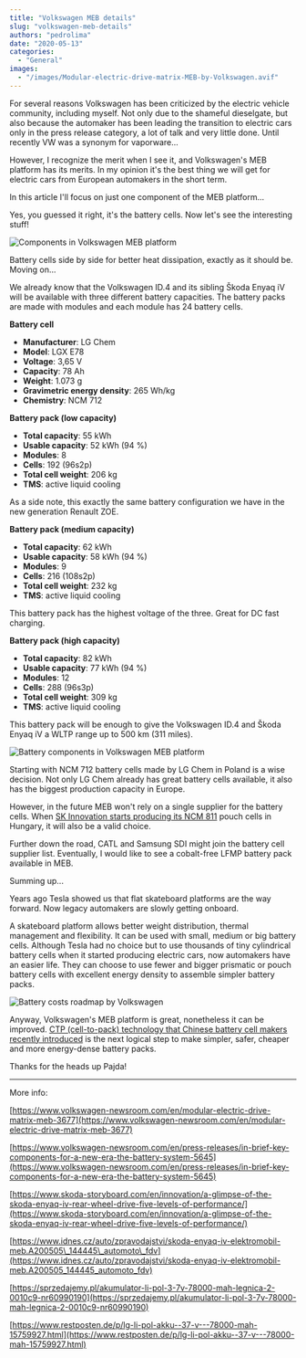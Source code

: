 ```yaml
---
title: "Volkswagen MEB details"
slug: "volkswagen-meb-details"
authors: "pedrolima"
date: "2020-05-13"
categories:
  - "General"
images:
  - "/images/Modular-electric-drive-matrix-MEB-by-Volkswagen.avif"
---
```


For several reasons Volkswagen has been criticized by the electric vehicle community, including myself. Not only due to the shameful dieselgate, but also because the automaker has been leading the transition to electric cars only in the press release category, a lot of talk and very little done. Until recently VW was a synonym for vaporware...

However, I recognize the merit when I see it, and Volkswagen's MEB platform has its merits. In my opinion it's the best thing we will get for electric cars from European automakers in the short term.

In this article I'll focus on just one component of the MEB platform...

Yes, you guessed it right, it's the battery cells. Now let's see the interesting stuff!

![Components in Volkswagen MEB platform](images/Components-in-Volkswagen-MEB-platform.avif)

Battery cells side by side for better heat dissipation, exactly as it should be. Moving on...

We already know that the Volkswagen ID.4 and its sibling Škoda Enyaq iV will be available with three different battery capacities. The battery packs are made with modules and each module has 24 battery cells.

**Battery cell**

- **Manufacturer**: LG Chem
- **Model**: LGX E78
- **Voltage**: 3,65 V
- **Capacity**: 78 Ah
- **Weight**: 1.073 g
- **Gravimetric energy density**: 265 Wh/kg
- **Chemistry**: NCM 712

**Battery pack (low capacity)**

- **Total capacity**: 55 kWh
- **Usable capacity**: 52 kWh (94 %)
- **Modules**: 8
- **Cells**: 192 (96s2p)
- **Total cell weight**: 206 kg
- **TMS**: active liquid cooling

As a side note, this exactly the same battery configuration we have in the new generation Renault ZOE.

**Battery pack (medium capacity)**

- **Total capacity**: 62 kWh
- **Usable capacity**: 58 kWh (94 %)
- **Modules**: 9
- **Cells**: 216 (108s2p)
- **Total cell weight**: 232 kg
- **TMS**: active liquid cooling

This battery pack has the highest voltage of the three. Great for DC fast charging.

**Battery pack (high capacity)**

- **Total capacity**: 82 kWh
- **Usable capacity**: 77 kWh (94 %)
- **Modules**: 12
- **Cells**: 288 (96s3p)
- **Total cell weight**: 309 kg
- **TMS**: active liquid cooling

This battery pack will be enough to give the Volkswagen ID.4 and Škoda Enyaq iV a WLTP range up to 500 km (311 miles).

![Battery components in Volkswagen MEB platform](images/Battery-components-in-Volkswagen-MEB-platform.avif)

Starting with NCM 712 battery cells made by LG Chem in Poland is a wise decision. Not only LG Chem already has great battery cells available, it also has the biggest production capacity in Europe.

However, in the future MEB won't rely on a single supplier for the battery cells. When [SK Innovation starts producing its NCM 811](/2020/04/21/sk-innovation-will-supply-ncm-811-battery-cells-to-baic/) pouch cells in Hungary, it will also be a valid choice.

Further down the road, CATL and Samsung SDI might join the battery cell supplier list. Eventually, I would like to see a cobalt-free LFMP battery pack available in MEB.

Summing up...

Years ago Tesla showed us that flat skateboard platforms are the way forward. Now legacy automakers are slowly getting onboard.

A skateboard platform allows better weight distribution, thermal management and flexibility. It can be used with small, medium or big battery cells. Although Tesla had no choice but to use thousands of tiny cylindrical battery cells when it started producing electric cars, now automakers have an easier life. They can choose to use fewer and bigger prismatic or pouch battery cells with excellent energy density to assemble simpler battery packs.

![Battery costs roadmap by Volkswagen](images/battery-costs-roadmap-by-volkswagen.avif)

Anyway, Volkswagen's MEB platform is great, nonetheless it can be improved. [CTP (cell-to-pack) technology that Chinese battery cell makers recently introduced](/2020/04/12/simple-solution-for-safer-cheaper-more-energy-dense-batteries/) is the next logical step to make simpler, safer, cheaper and more energy-dense battery packs.

Thanks for the heads up Pajda!

---

More info:

[https://www.volkswagen-newsroom.com/en/modular-electric-drive-matrix-meb-3677](https://www.volkswagen-newsroom.com/en/modular-electric-drive-matrix-meb-3677)

[https://www.volkswagen-newsroom.com/en/press-releases/in-brief-key-components-for-a-new-era-the-battery-system-5645](https://www.volkswagen-newsroom.com/en/press-releases/in-brief-key-components-for-a-new-era-the-battery-system-5645)

[https://www.skoda-storyboard.com/en/innovation/a-glimpse-of-the-skoda-enyaq-iv-rear-wheel-drive-five-levels-of-performance/](https://www.skoda-storyboard.com/en/innovation/a-glimpse-of-the-skoda-enyaq-iv-rear-wheel-drive-five-levels-of-performance/)

[https://www.idnes.cz/auto/zpravodajstvi/skoda-enyaq-iv-elektromobil-meb.A200505\_144445\_automoto\_fdv](https://www.idnes.cz/auto/zpravodajstvi/skoda-enyaq-iv-elektromobil-meb.A200505_144445_automoto_fdv)

[https://sprzedajemy.pl/akumulator-li-pol-3-7v-78000-mah-legnica-2-0010c9-nr60990190](https://sprzedajemy.pl/akumulator-li-pol-3-7v-78000-mah-legnica-2-0010c9-nr60990190)

[https://www.restposten.de/p/lg-li-pol-akku--37-v---78000-mah-15759927.html](https://www.restposten.de/p/lg-li-pol-akku--37-v---78000-mah-15759927.html)
